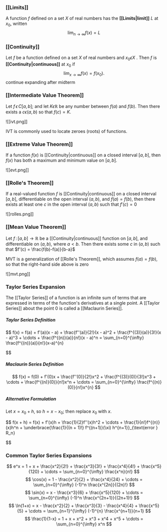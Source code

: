 ### [[Limits]]

A function $f$ defined on a set $X$ of real numbers has the **[[Limits|limit]]** $L$ at $x_0$, written
$$
\lim_{ n \to \infty } f(x) = L 
$$
### [[Continuity]]

Let $f$ be a function defined on a set $X$ of real numbers and $x_{0}  \epsilon  X$ . Then $f$ is **[[Continuity|continuous]]** at $x_{0}$ if
$$
\lim_{ x \to \infty } f(x) = f(x_{0}).
$$
continue expanding after midterm

### [[Intermediate Value Theorem]]

Let $f \,\epsilon \, C[a,b];$ and let $K \epsilon \mathbb{R}$ be any number between $f(a)$ and $f(b)$. Then there exists a $c \epsilon (a,b)$ so that $f(c) = K$.

![[ivt.png]]

IVT is commonly used to locate zeroes (roots) of functions.

### [[Extreme Value Theorem]]

If a function $f(x)$ is [[Continuity|continuous]] on a closed interval $[a,b]$, then $f(x)$ has both a maximum and minimum value on $[a,b]$.

![[evt.png]]
### [[Rolle's Theorem]]

If a real-valued function $f$ is [[Continuity|continuous]] on a closed interval $[a,b]$, differentiable on the open interval $(a,b)$, and $f(a)=f(b)$, then there exists at least one $c$ in the open interval $(a,b)$ such that $f'(c)=0$

![[rolles.png]]

### [[Mean Value Theorem]]

Let $f\,:\,[a,b] \to \mathbb{R}$ be a [[Continuity|continuous]] function on $[a,b]$, and differentiable on $(a,b)$, where $a<b$. Then there exists some $c$ in $(a,b)$ such that $f'(c) = \frac{f(b)-f(a)}{b-a}$

MVT is a generalization of [[Rolle's Theorem]], which assumes $f(a)=f(b)$, so that the right-hand side above is zero

![[mvt.png]]

### Taylor Series Expansion

The [[Taylor Series]] of a function is an infinite sum of terms that are expressed in terms of the function's derivatives at a single point. A [[Taylor Series]] about the point 0 is called a [[Maclaurin Series]].

##### Taylor Series Definition
$$
f(x) = f(a) + f'(a)(x - a) + \frac{f''(a)}{2!}(x - a)^2 + \frac{f^{(3)}(a)}{3!}(x - a)^3 + \cdots + \frac{f^{(n)}(a)}{n!}(x - a)^n
 = \sum_{n=0}^{\infty} \frac{f^{(n)}(a)}{n!}(x-a)^{n}

$$
##### Maclaurin Series Definition
$$
f(x) = f(0) + f'(0)x + \frac{f''(0)}{2!}x^2 + \frac{f^{(3)}(0)}{3!}x^3 + \cdots + \frac{f^{(n)}(0)}{n!}x^n + \cdots
= \sum_{n=0}^{\infty} \frac{f^{(n)}(0)}{n!}x^{n}
$$
##### Alternative Formulation
Let $x = x_0 + h$, so $h = x - x_0$; then replace $x_0$ with $x$.

$$
f(x + h) = f(x) + f'(x)h + \frac{1}{2}f''(x)h^2 + \cdots + \frac{1}{n!}f^{(n)}(x)h^n + \underbrace{\frac{1}{(n + 1)!} f^{(n+1)}(\xi) h^{n+1}}_{\text{error } R_n}

$$
### Common Taylor Series Expansions

$$
e^x = 1 + x + \frac{x^2}{2!} + \frac{x^3}{3!} + \frac{x^4}{4!} + \frac{x^5}{120} + \cdots = \sum_{n=0}^{\infty} \frac{x^n}{n!}
$$
$$
\cos(x) = 1 - \frac{x^2}{2} + \frac{x^4}{24} + \cdots = \sum_{n=0}^{\infty} (-1)^n \frac{x^{2n}}{(2n)!}
$$
$$
\sin(x) = x - \frac{x^3}{6} + \frac{x^5}{120} + \cdots = \sum_{n=0}^{\infty} (-1)^n \frac{x^{2n+1}}{(2n+1)!}
$$
$$
\ln(1+x) = x - \frac{x^2}{2} + \frac{x^3}{3} - \frac{x^4}{4} + \frac{x^5}{5} + \cdots = \sum_{n=1}^{\infty} (-1)^{n} \frac{x^{n+1}}{n+1}
$$
$$
\frac{1}{1-x} = 1 + x + x^2 + x^3 + x^4 + x^5 + \cdots = \sum_{n=0}^{\infty} x^n
$$